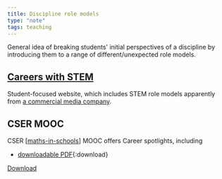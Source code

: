 ```yaml
---
title: Discipline role models
type: "note"
tags: teaching
---
```




General idea of breaking students' initial perspectives of a discipline by introducing them to a range of different/unexpected role models.

## [Careers with STEM](https://careerswithstem.com.au/profile-category/maths-careers/#gsc.tab=0)

Student-focused website, which includes STEM role models apparently from [a commercial media company](https://refractionmedia.com.au/).

## CSER MOOC

CSER [[maths-in-schools]] MOOC offers Career spotlights, including

- [downloadable PDF](./Mathematics/resources/career-spotlights.pdf){:download}

<a href="./Mathematics/resources/career-spotlights.pdf" download>Download</a>

[//begin]: # "Autogenerated link references for markdown compatibility"
[maths-in-schools]: Mathematics/maths-in-schools "Maths in Schools Online: Year 7 - 10 course"
[//end]: # "Autogenerated link references"